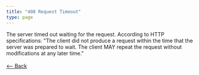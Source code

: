 ```yaml
---
title: "408 Request Timeout"
type: page
---
```

The server timed out waiting for the request. According to HTTP specifications: "The client did not produce a request within the time that the server was prepared to wait. The client MAY repeat the request without modifications at any later time."<br /><br />[<-- Back](../../)